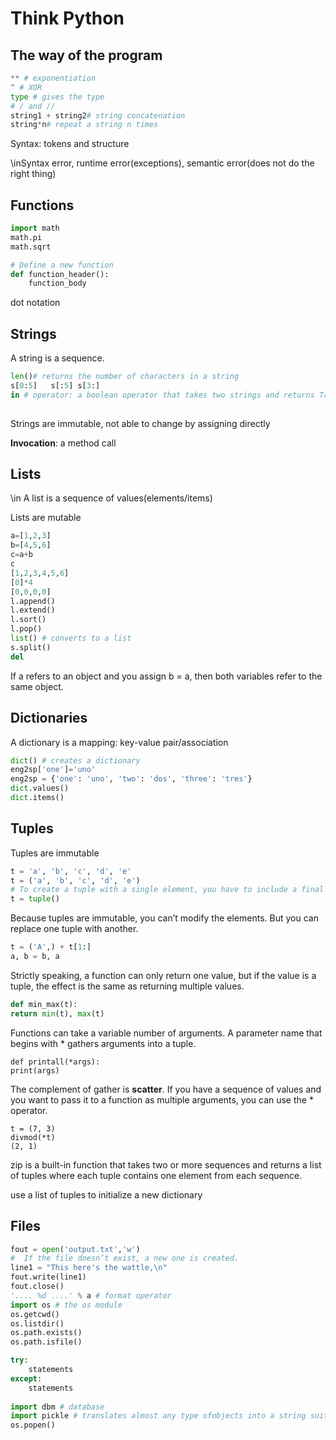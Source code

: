 # Think Python

## The way of the program

```python
** # exponentiation
^ # XOR
type # gives the type    
# / and //    
string1 + string2# string concatenation
string*n# repeat a string n times    
```

Syntax: tokens and structure

\inSyntax error, runtime error(exceptions), semantic error(does not do the right thing)

## Functions

```python
import math
math.pi
math.sqrt

# Define a new function
def function_header():
    function_body
```

dot notation

## Strings

A string is a sequence. 

```python
len()# returns the number of characters in a string
s[0:5]   s[:5] s[3:]
in # operator: a boolean operator that takes two strings and returns True if appears as a substring in second
    
```

Strings are immutable, not able to change by assigning directly

__Invocation__: a method call

## Lists

\in A list is a sequence of values(elements/items)

Lists are mutable

```python
a=[1,2,3]
b=[4,5,6]
c=a+b
c
[1,2,3,4,5,6]
[0]*4
[0,0,0,0]
l.append()
l.extend()
l.sort()
l.pop()
list() # converts to a list
s.split() 
del
```

If a refers to an object and you assign b = a, then both variables refer to the same object.

## Dictionaries

A dictionary is a mapping: key-value pair/association

```python
dict() # creates a dictionary
eng2sp['one']='uno'
eng2sp = {'one': 'uno', 'two': 'dos', 'three': 'tres'}
dict.values()
dict.items()
```

## Tuples

Tuples are immutable

```python
t = 'a', 'b', 'c', 'd', 'e'
t = ('a', 'b', 'c', 'd', 'e')
# To create a tuple with a single element, you have to include a final comma
t = tuple()
```

Because tuples are immutable, you can’t modify the elements. But you can replace one tuple with another.

```python
t = ('A',) + t[1:]
a, b = b, a
```

Strictly speaking, a function can only return one value, but if the value is a tuple, the effect is the same as returning multiple values.

```python
def min_max(t):
return min(t), max(t)
```

Functions can take a variable number of arguments. A parameter name that begins with * gathers arguments into a tuple. 

```
def printall(*args):
print(args)
```

The complement of gather is **scatter**. If you have a sequence of values and you want to pass it to a function as multiple arguments, you can use the * operator.

```
t = (7, 3)
divmod(*t)
(2, 1)
```

zip is a built-in function that takes two or more sequences and returns a list of tuples where each tuple contains one element from each sequence. 

use a list of tuples to initialize a new dictionary

## Files

```python
fout = open('output.txt','w')
#  If the file doesn’t exist, a new one is created.
line1 = "This here's the wattle,\n"
fout.write(line1)
fout.close()
'.... %d ....' % a # format operator
import os # the os module
os.getcwd()
os.listdir()
os.path.exists()
os.path.isfile()

try:
    statements
except:
    statements
    
import dbm # database   
import pickle # translates almost any type ofobjects into a string suitable for storage in a database.
os.popen()
```



